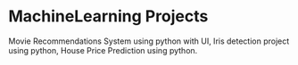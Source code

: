 # MachineLearning Projects
Movie Recommendations System using python with UI,
Iris detection project using python,
House Price Prediction using python.

